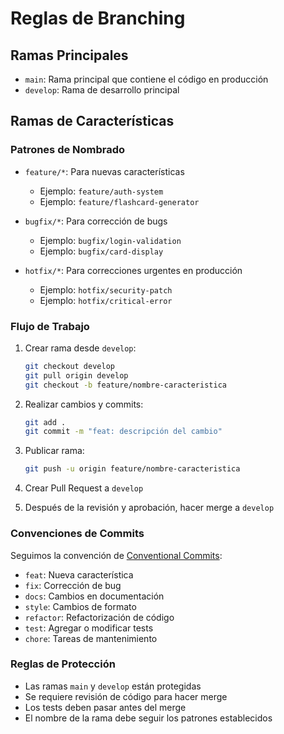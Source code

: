# Reglas de Branching

## Ramas Principales

- `main`: Rama principal que contiene el código en producción
- `develop`: Rama de desarrollo principal

## Ramas de Características

### Patrones de Nombrado

- `feature/*`: Para nuevas características
  - Ejemplo: `feature/auth-system`
  - Ejemplo: `feature/flashcard-generator`

- `bugfix/*`: Para corrección de bugs
  - Ejemplo: `bugfix/login-validation`
  - Ejemplo: `bugfix/card-display`

- `hotfix/*`: Para correcciones urgentes en producción
  - Ejemplo: `hotfix/security-patch`
  - Ejemplo: `hotfix/critical-error`

### Flujo de Trabajo

1. Crear rama desde `develop`:
   ```bash
   git checkout develop
   git pull origin develop
   git checkout -b feature/nombre-caracteristica
   ```

2. Realizar cambios y commits:
   ```bash
   git add .
   git commit -m "feat: descripción del cambio"
   ```

3. Publicar rama:
   ```bash
   git push -u origin feature/nombre-caracteristica
   ```

4. Crear Pull Request a `develop`

5. Después de la revisión y aprobación, hacer merge a `develop`

### Convenciones de Commits

Seguimos la convención de [Conventional Commits](https://www.conventionalcommits.org/):

- `feat`: Nueva característica
- `fix`: Corrección de bug
- `docs`: Cambios en documentación
- `style`: Cambios de formato
- `refactor`: Refactorización de código
- `test`: Agregar o modificar tests
- `chore`: Tareas de mantenimiento

### Reglas de Protección

- Las ramas `main` y `develop` están protegidas
- Se requiere revisión de código para hacer merge
- Los tests deben pasar antes del merge
- El nombre de la rama debe seguir los patrones establecidos
